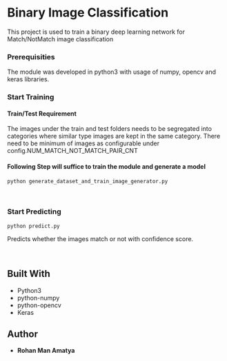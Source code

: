 <h1>Binary Image Classification</h1>
<p>This project is used to train a binary deep learning network for Match/NotMatch image classification</p>

<h3>Prerequisities</h3>
<p>The module was developed in python3 with usage of numpy, opencv and keras libraries.</p>

<h3>Start Training</h3>
<h4>Train/Test Requirement</h4>
<p>The images under the train and test folders needs to be segregated into categories where similar type images are kept in the same category. There need to be minimum of images as configurable under config.NUM_MATCH_NOT_MATCH_PAIR_CNT</p>

<h4>Following Step will suffice to train the module and generate a model</h4>
<pre>
<code>python generate_dataset_and_train_image_generator.py</code>
</pre>

<br/>
<h3>Start Predicting</h3>
<pre>
<code>python predict.py</code></pre>
<p>Predicts whether the images match or not with confidence score.
</p>

<br/>

<h2>Built With</h2>
<ul>
<li>Python3</li>
<li>python-numpy</li>
  <li>python-opencv</li>
<li>Keras</li>
</ul>

<h2>Author</h2>
<ul>
<li><strong>Rohan Man Amatya</strong></li>
</ul>